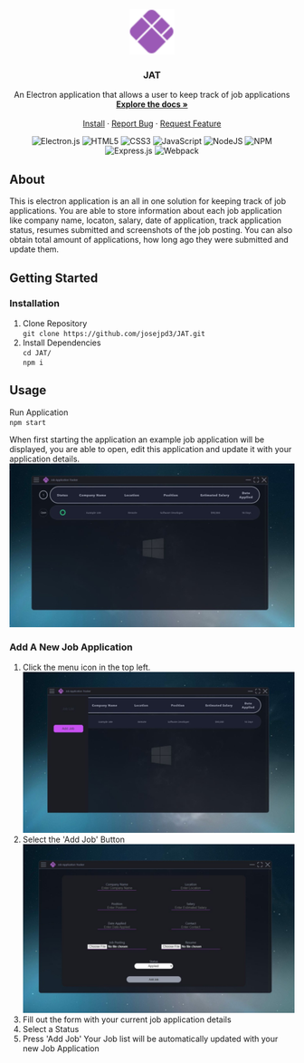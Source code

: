 <div align="center">
  <a href="https://github.com/josejpd3/JAT">
    <img src="./src/logo1.png" alt="Logo" width="80" height="80">
  </a>

<h3 align="center">JAT</h3>

  <p align="center">
    An Electron application that allows a user to keep track of job applications <br />
    <a href="https://github.com/josejpd3/JAT"><strong>Explore the docs »</strong></a>
    <br />
    <br />
    <a href="https://github.com/josejpd3/JAT/">Install</a>
    ·
    <a href="https://github.com/josejpd3/JAT/issues">Report Bug</a>
    ·
    <a href="https://github.com/josejpd3/JAT/issues">Request Feature</a>
  </p>
</div>

<div align="center">

![Electron.js](https://img.shields.io/badge/Electron-191970?style=for-the-badge&logo=Electron&logoColor=white)
![HTML5](https://img.shields.io/badge/html5-%23E34F26.svg?style=for-the-badge&logo=html5&logoColor=white)
![CSS3](https://img.shields.io/badge/css3-%231572B6.svg?style=for-the-badge&logo=css3&logoColor=white)
![JavaScript](https://img.shields.io/badge/javascript-%23323330.svg?style=for-the-badge&logo=javascript&logoColor=%23F7DF1E)
![NodeJS](https://img.shields.io/badge/node.js-6DA55F?style=for-the-badge&logo=node.js&logoColor=white)
![NPM](https://img.shields.io/badge/NPM-%23000000.svg?style=for-the-badge&logo=npm&logoColor=white)
![Express.js](https://img.shields.io/badge/express.js-%23404d59.svg?style=for-the-badge&logo=express&logoColor=%2361DAFB)
![Webpack](https://img.shields.io/badge/webpack-%238DD6F9.svg?style=for-the-badge&logo=webpack&logoColor=black)

</div>

## About
This is electron application is an all in one solution for keeping track of job applications. You are able to store information about each job application like company name, locaton, salary, date of application, track application status, resumes submitted and screenshots of the job posting. You can also obtain total amount of applications, how long ago they were submitted and update them.

## Getting Started

### Installation

1. Clone Repository <br>
`git clone https://github.com/josejpd3/JAT.git`
2. Install Dependencies <br>
`cd JAT/` <br>
`npm i`

## Usage 

Run Application <br>
`npm start`

When first starting the application an example job application will be displayed, you are able to open, edit this application and update it with your application details. 
![Job List image](/imgs/jate-home.jpg)

### Add A New Job Application
1. Click the menu icon in the top left.
![Sidebar image](/imgs/jat-sidebar.jpg)
2. Select the 'Add Job' Button
![Sidebar image](/imgs/jat-addjob.jpg)
4. Fill out the form with your current job application details
5. Select a Status
6. Press 'Add Job'
Your Job list will be automatically updated with your new Job Application

